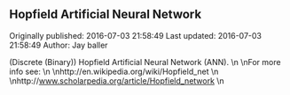 ## Hopfield Artificial Neural Network 
Originally published: 2016-07-03 21:58:49 
Last updated: 2016-07-03 21:58:49 
Author: Jay baller 
 
(Discrete (Binary)) Hopfield Artificial Neural Network (ANN).\n\nFor more info see:\n\nhttp://en.wikipedia.org/wiki/Hopfield_net\n\nhttp://www.scholarpedia.org/article/Hopfield_network\n